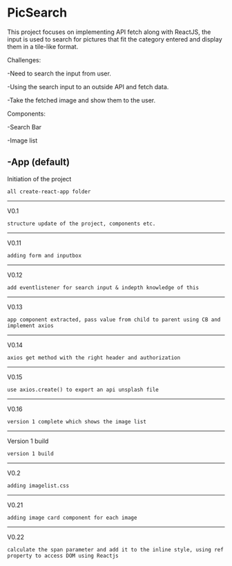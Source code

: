 # PicSearch

This project focuses on implementing API fetch along with ReactJS, the input is used to search for pictures that fit the category entered and display them in a tile-like format.

Challenges:

-Need to search the input from user.

-Using the search input to an outside API and fetch data.

-Take the fetched image and show them to the user.

Components:

-Search Bar

-Image list

-App (default)
---------------------------------------------------------------------------------------------

Initiation of the project  

    all create-react-app folder

------------

V0.1

    structure update of the project, components etc.
 
------------

V0.11

    adding form and inputbox
 
------------

V0.12

    add eventlistener for search input & indepth knowledge of this
 
------------

V0.13

    app component extracted, pass value from child to parent using CB and implement axios
 
------------

V0.14

    axios get method with the right header and authorization
------------

V0.15

    use axios.create() to export an api unsplash file
 
------------

V0.16

    version 1 complete which shows the image list
 
------------

Version 1 build

    version 1 build
 
------------

V0.2

    adding imagelist.css
 
------------

V0.21

    adding image card component for each image
 
------------

V0.22

    calculate the span parameter and add it to the inline style, using ref property to access DOM using Reactjs
 